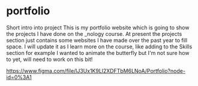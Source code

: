 # portfolio

Short intro into project
This is my portfolio website which is going to show the projects I have done on the _nology course.
At present the projects section just contains some websites I have made over the past year to fill space. 
I will update it as I learn more on the course, like adding to the Skills section for example
I wanted to animate the butterfly but I'm not sure how to yet, will need to work on this bit!

https://www.figma.com/file/lJ3Ux1K9Ll2XDFTbM6LNoA/Portfolio?node-id=0%3A1